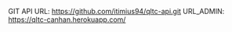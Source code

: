 GIT API URL: https://github.com/itimius94/qltc-api.git
URL_ADMIN: https://qltc-canhan.herokuapp.com/